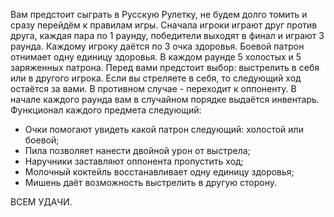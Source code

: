 Вам предстоит сыграть в Русскую Рулетку, не будем долго томить и сразу перейдём к правилам игры.
Сначала игроки играют друг против друга, каждая пара по 1 раунду, победители выходят в финал и играют 3 раунда. 
Каждому игроку даётся по 3 очка здоровья.
Боевой патрон отнимает одну единицу здоровья.
В каждом раунде 5 холостых и 5 заряженных патрона.
Перед вами предстоит выбор: выстрелить в себя или в другого игрока.
Если вы стреляете в себя, то следующий ход остаётся за вами. В противном случае - переходит к оппоненту.
В начале каждого раунда вам в случайном порядке выдаётся инвентарь.
Функционал каждого предмета следующий:
 - Очки помогают увидеть какой патрон следующий: холостой или боевой;
 - Пила позволяет нанести двойной урон от выстрела;
 - Наручники заставляют оппонента пропустить ход;
 - Молочный коктейль восстанавливает одну единицу здоровья;
 - Мишень даёт возможность выстрелить в другую сторону.

 ВСЕМ УДАЧИ.

